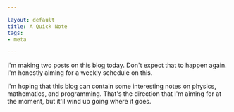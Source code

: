 ```yaml
---

layout: default
title: A Quick Note
tags:
- meta

---
```


I'm making two posts on this blog today.  Don't expect that to happen
again.  I'm honestly aiming for a weekly schedule on this.

I'm hoping that this blog can contain some interesting notes on
physics, mathematics, and programming. That's the direction that I'm
aiming for at the moment, but it'll wind up going where it goes.
